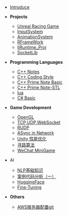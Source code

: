 <!-- docs/_sidebar.md -->

* [Introduce](/README.md)

* **Projects**
    * [Unreal Racing Game](/Proj/Racing%20Game.md)
    * [InputSystem](/Proj/InputSystem/)
    * [AnimationSystem](/Proj/AnimationSystem/)
    * [RFrameWork](/Proj/RFrameWork/)
    * [IlRuntime_Proj](/Proj/ILR_FrameWork/)
    * [SocketLib](/Proj/SocketLib/)

* **Programming Languages**
    * [C++ Notes](/Code/C++/README.md)
    * [C++ Coding Style](/Code/C++/CodingStyle.md)
    * [C++ Prime Note Basic](/Code/C++/C++%20Prime%20Note.md)
    * [C++ Prime Note-STL](/Code/C++/C++%20Prime%20Note%20-%20std.md)
    * [lua](/Code/lua/)
    * [C# Basic](/Code/CS/)

* **Game Development**
    * [OpenGL](/Notes/Computer%20Graphic/OpenGL/OpenGL.md)
    * [TCP,UDP,WebSocket](/Notes/NetworkBasic/01/)
    * [RUDP](/Notes/NetworkBasic/03/)
    * [ASync in Network](/Notes/NetworkBasic/02/)
    * [Unity 性能优化](/Notes/Performance%20Optimization/)
    * [寻路算法](/Notes/Unity/PathFinding.md)
    * [WeChat MiniGame](/Notes/Unity/WeChat%20Mini-Game%20Optimization.md)

* AI
    * [NLP基础知识](/Notes/NLP/NLP基础知识.md)
    * [案例代码分析（一）](/Notes/NLP/案例代码分析（一）.md)
    * [HuggingFace](/Notes/NLP/HuggingFace.md)
    * [Fine-Tuning](/Notes/NLP/Model%20Fine-Tuning.md)

* **Others**
    * [AWS服务器配置git](/Notes/AWS%20部署%20git%20笔记.md)
    

